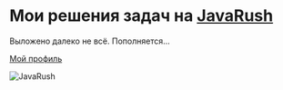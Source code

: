 # Мои решения задач на [JavaRush](https://javarush.ru/)
Выложено далеко не всё.
Пополняется...

[Мой профиль](https://javarush.ru/users/2220288)

![JavaRush](https://user-images.githubusercontent.com/70505956/148198015-1d6b0626-802f-4c92-b711-5005bd3b9ec3.png)  
